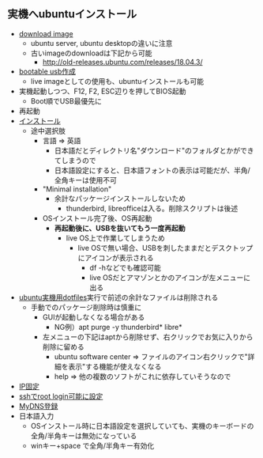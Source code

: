 ## 実機へubuntuインストール

* [download image](https://ubuntu.com/download)
  * ubuntu server, ubuntu desktopの違いに注意
  * 古いimageのdownloadは下記から可能
    * http://old-releases.ubuntu.com/releases/18.04.3/
* [bootable usb作成](https://tutorials.ubuntu.com/tutorial/tutorial-create-a-usb-stick-on-windows)
  * live imageとしての使用も、ubuntuインストールも可能
* 実機起動しつつ、F12, F2, ESC辺りを押してBIOS起動
  * Boot順でUSB最優先に
* 再起動
* [インストール](https://tutorials.ubuntu.com/tutorial/tutorial-install-ubuntu-desktop)
  * 途中選択肢
    * 言語 => 英語
      * 日本語だとディレクトリ名"ダウンロード"のフォルダとかができてしまうので
      * 日本語設定にすると、日本語フォントの表示は可能だが、半角/全角キーは使用不可
    * "Minimal installation"
      * 余計なパッケージインストールしないため
        * thunderbird, libreofficeは入る。削除スクリプトは後述
    * OSインストール完了後、OS再起動
      * **再起動後に、USBを抜いてもう一度再起動**
        * live OS上で作業してしまうため
          * live OSで無い場合、USBを刺したままだとデスクトップにアイコンが表示される
            * df -hなどでも確認可能
            * live OSだとアマゾンとかのアイコンが左メニューに出る
* [ubuntu実機用dotfiles](https://github.com/tokane888/dotfiles_ubuntu)実行で前述の余計なファイルは削除される
  * 手動でのパッケージ削除時は慎重に
    * GUIが起動しなくなる場合がある
      * NG例）apt purge -y thunderbird* libre*
    * 左メニューの下記はaptから削除せず、右クリックでお気に入りから削除に留める
      * ubuntu software center => ファイルのアイコン右クリックで"詳細を表示"する機能が使えなくなる
      * help => 他の複数のソフトがこれに依存していそうなので
* [IP固定](../linux/ubuntu/固定IP.md)
* [sshでroot login可能に設定](../ssh_prepare.md)
* [MyDNS登録](../linux/web_tools/mydns/MyDNS.md)
* 日本語入力
  * OSインストール時に日本語設定を選択していても、実機のキーボードの全角/半角キーは無効になっている
  * winキー+space で全角/半角キー有効化